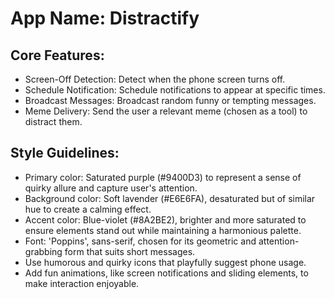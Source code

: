 # **App Name**: Distractify

## Core Features:

- Screen-Off Detection: Detect when the phone screen turns off.
- Schedule Notification: Schedule notifications to appear at specific times.
- Broadcast Messages: Broadcast random funny or tempting messages.
- Meme Delivery: Send the user a relevant meme (chosen as a tool) to distract them.

## Style Guidelines:

- Primary color: Saturated purple (#9400D3) to represent a sense of quirky allure and capture user's attention.
- Background color: Soft lavender (#E6E6FA), desaturated but of similar hue to create a calming effect.
- Accent color: Blue-violet (#8A2BE2), brighter and more saturated to ensure elements stand out while maintaining a harmonious palette.
- Font: 'Poppins', sans-serif, chosen for its geometric and attention-grabbing form that suits short messages.
- Use humorous and quirky icons that playfully suggest phone usage.
- Add fun animations, like screen notifications and sliding elements, to make interaction enjoyable.